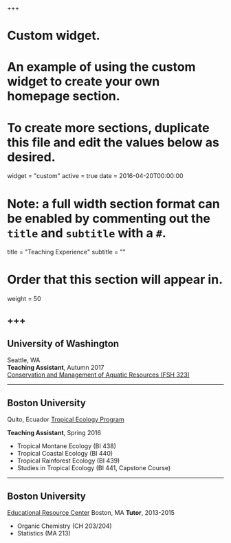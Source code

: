 +++
# Custom widget.
# An example of using the custom widget to create your own homepage section.
# To create more sections, duplicate this file and edit the values below as desired.
widget = "custom"
active = true
date = 2016-04-20T00:00:00

# Note: a full width section format can be enabled by commenting out the `title` and `subtitle` with a `#`.
title = "Teaching Experience"
subtitle = ""

# Order that this section will appear in.
weight = 50

+++
---
University of Washington
---
Seattle, WA  
**Teaching Assistant**, Autumn 2017  
[Conservation and Management of Aquatic Resources (FSH 323)](https://fish.uw.edu/wp-content/uploads/sites/4/2019/08/Syllabus-FISH323_AUT2018.pdf)

---
Boston University
---
Quito, Ecuador
[Tropical Ecology Program](https://www.bu.edu/cecb/tep/)

**Teaching Assistant**, Spring 2016
  - Tropical Montane Ecology (BI 438)
  - Tropical Coastal Ecology (BI 440)
  - Tropical Rainforest Ecology (BI 439)
  - Studies in Tropical Ecology (BI 441, Capstone Course)

---
Boston University
---
[Educational Resource Center](https://www.bu.edu/erc/)
Boston, MA
**Tutor**, 2013-2015
  - Organic Chemistry (CH 203/204)
  - Statistics (MA 213)
